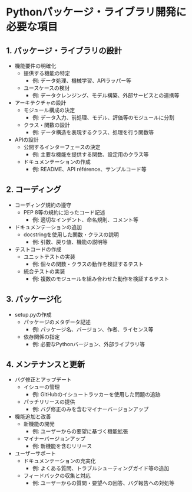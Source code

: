 # Pythonパッケージ・ライブラリ開発に必要な項目

## 1. パッケージ・ライブラリの設計
- 機能要件の明確化
  - 提供する機能の特定
    - 例: データ処理、機械学習、APIラッパー等
  - ユースケースの検討
    - 例: データクレンジング、モデル構築、外部サービスとの連携等
- アーキテクチャの設計
  - モジュール構成の決定
    - 例: データ入力、前処理、モデル、評価等のモジュールに分割
  - クラス・関数の設計
    - 例: データ構造を表現するクラス、処理を行う関数等
- APIの設計
  - 公開するインターフェースの決定
    - 例: 主要な機能を提供する関数、設定用のクラス等
  - ドキュメンテーションの作成
    - 例: README、API référence、サンプルコード等

## 2. コーディング
- コーディング規約の遵守
  - PEP 8等の規約に沿ったコード記述
    - 例: 適切なインデント、命名規則、コメント等
- ドキュメンテーションの追加
  - docstringを使用した関数・クラスの説明
    - 例: 引数、戻り値、機能の説明等
- テストコードの作成
  - ユニットテストの実装
    - 例: 個々の関数・クラスの動作を検証するテスト
  - 統合テストの実装
    - 例: 複数のモジュールを組み合わせた動作を検証するテスト

## 3. パッケージ化
- setup.pyの作成
  - パッケージのメタデータ記述
    - 例: パッケージ名、バージョン、作者、ライセンス等
  - 依存関係の指定
    - 例: 必要なPythonバージョン、外部ライブラリ等

## 4. メンテナンスと更新
- バグ修正とアップデート
  - イシューの管理
    - 例: GitHubのイシュートラッカーを使用した問題の追跡
  - パッチリリースの提供
    - 例: バグ修正のみを含むマイナーバージョンアップ
- 機能追加と改善
  - 新機能の開発
    - 例: ユーザーからの要望に基づく機能拡張
  - マイナーバージョンアップ
    - 例: 新機能を含むリリース
- ユーザーサポート
  - ドキュメンテーションの充実化
    - 例: よくある質問、トラブルシューティングガイド等の追加
  - フィードバックの収集と対応
    - 例: ユーザーからの質問・要望への回答、バグ報告への対処等